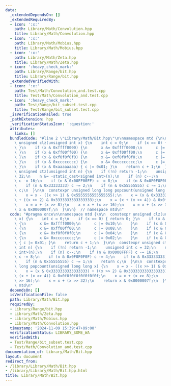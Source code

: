 ```yaml
---
data:
  _extendedDependsOn: []
  _extendedRequiredBy:
  - icon: ':x:'
    path: Library/Math/Convolution.hpp
    title: Library/Math/Convolution.hpp
  - icon: ':x:'
    path: Library/Math/Mobius.hpp
    title: Library/Math/Mobius.hpp
  - icon: ':x:'
    path: Library/Math/Zeta.hpp
    title: Library/Math/Zeta.hpp
  - icon: ':heavy_check_mark:'
    path: Library/Range/bit.hpp
    title: Library/Range/bit.hpp
  _extendedVerifiedWith:
  - icon: ':x:'
    path: Test/Math/Convolution_and.test.cpp
    title: Test/Math/Convolution_and.test.cpp
  - icon: ':heavy_check_mark:'
    path: Test/Range/bit_subset.test.cpp
    title: Test/Range/bit_subset.test.cpp
  _isVerificationFailed: true
  _pathExtension: hpp
  _verificationStatusIcon: ':question:'
  attributes:
    links: []
  bundledCode: "#line 2 \"Library/Math/Bit.hpp\"\n\nnamespace mtd {\n\n  constexpr\
    \ unsigned clz(unsigned int x) {\n    int c = 0;\n    if (x == 0) { return 0;\
    \ }\n    if (x & 0xffff0000) {\n      x &= 0xffff0000;\n      c |= 0x10;\n   \
    \ }\n    if (x & 0xff00ff00) {\n      x &= 0xff00ff00;\n      c |= 0x08;\n   \
    \ }\n    if (x & 0xf0f0f0f0) {\n      x &= 0xf0f0f0f0;\n      c |= 0x04;\n   \
    \ }\n    if (x & 0xcccccccc) {\n      x &= 0xcccccccc;\n      c |= 0x02;\n   \
    \ }\n    if (x & 0xaaaaaaaa) { c |= 0x01; }\n    return c + 1;\n  }\n\n  constexpr\
    \ unsigned ctz(unsigned int n) {\n    if (!n) return -1;\n    unsigned int c =\
    \ 32;\n    n &= -static_cast<signed int>(n);\n    if (n) c--;\n    if (n & 0x0000FFFF)\
    \ c -= 16;\n    if (n & 0x00FF00FF) c -= 8;\n    if (n & 0x0F0F0F0F) c -= 4;\n\
    \    if (n & 0x33333333) c -= 2;\n    if (n & 0x55555555) c -= 1;\n    return\
    \ c;\n  }\n\n  constexpr unsigned long long popcount(unsigned long long x) {\n\
    \    x = x - ((x >> 1) & 0x5555555555555555);\n    x = (x & 0x3333333333333333)\
    \ + ((x >> 2) & 0x3333333333333333);\n    x = (x + (x >> 4)) & 0x0f0f0f0f0f0f0f0f;\n\
    \    x = x + (x >> 8);\n    x = x + (x >> 16);\n    x = x + (x >> 32);\n    return\
    \ x & 0x0000007f;\n  }\n\n}  // namespace mtd\n"
  code: "#pragma once\n\nnamespace mtd {\n\n  constexpr unsigned clz(unsigned int\
    \ x) {\n    int c = 0;\n    if (x == 0) { return 0; }\n    if (x & 0xffff0000)\
    \ {\n      x &= 0xffff0000;\n      c |= 0x10;\n    }\n    if (x & 0xff00ff00)\
    \ {\n      x &= 0xff00ff00;\n      c |= 0x08;\n    }\n    if (x & 0xf0f0f0f0)\
    \ {\n      x &= 0xf0f0f0f0;\n      c |= 0x04;\n    }\n    if (x & 0xcccccccc)\
    \ {\n      x &= 0xcccccccc;\n      c |= 0x02;\n    }\n    if (x & 0xaaaaaaaa)\
    \ { c |= 0x01; }\n    return c + 1;\n  }\n\n  constexpr unsigned ctz(unsigned\
    \ int n) {\n    if (!n) return -1;\n    unsigned int c = 32;\n    n &= -static_cast<signed\
    \ int>(n);\n    if (n) c--;\n    if (n & 0x0000FFFF) c -= 16;\n    if (n & 0x00FF00FF)\
    \ c -= 8;\n    if (n & 0x0F0F0F0F) c -= 4;\n    if (n & 0x33333333) c -= 2;\n\
    \    if (n & 0x55555555) c -= 1;\n    return c;\n  }\n\n  constexpr unsigned long\
    \ long popcount(unsigned long long x) {\n    x = x - ((x >> 1) & 0x5555555555555555);\n\
    \    x = (x & 0x3333333333333333) + ((x >> 2) & 0x3333333333333333);\n    x =\
    \ (x + (x >> 4)) & 0x0f0f0f0f0f0f0f0f;\n    x = x + (x >> 8);\n    x = x + (x\
    \ >> 16);\n    x = x + (x >> 32);\n    return x & 0x0000007f;\n  }\n\n}  // namespace\
    \ mtd\n"
  dependsOn: []
  isVerificationFile: false
  path: Library/Math/Bit.hpp
  requiredBy:
  - Library/Range/bit.hpp
  - Library/Math/Zeta.hpp
  - Library/Math/Mobius.hpp
  - Library/Math/Convolution.hpp
  timestamp: '2024-11-09 15:39:47+09:00'
  verificationStatus: LIBRARY_SOME_WA
  verifiedWith:
  - Test/Range/bit_subset.test.cpp
  - Test/Math/Convolution_and.test.cpp
documentation_of: Library/Math/Bit.hpp
layout: document
redirect_from:
- /library/Library/Math/Bit.hpp
- /library/Library/Math/Bit.hpp.html
title: Library/Math/Bit.hpp
---
```

